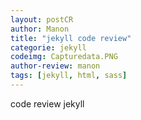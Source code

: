```yaml
---
layout: postCR
author: Manon
title: "jekyll code review"
categorie: jekyll 
codeimg: Capturedata.PNG
author-review: manon
tags: [jekyll, html, sass]
---
```


code review jekyll